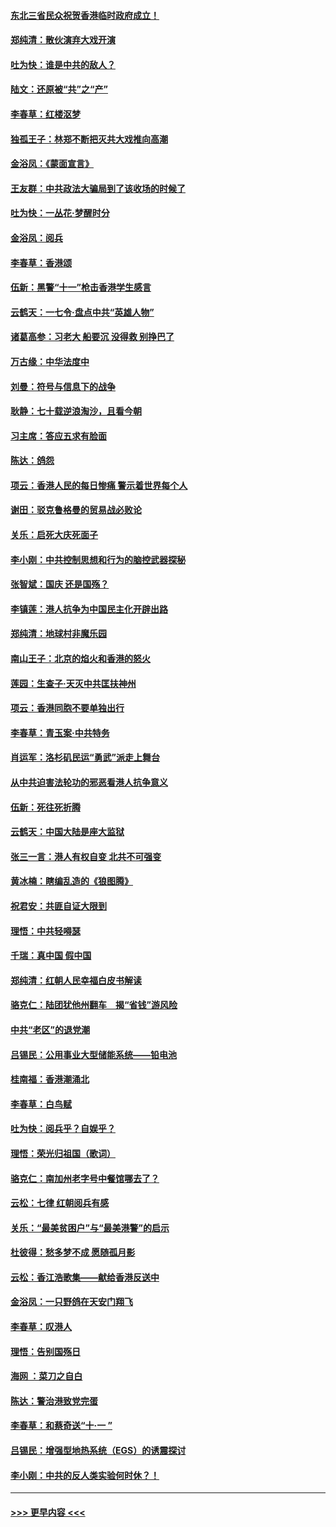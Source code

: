 #### [东北三省民众祝贺香港临时政府成立！](../pages/nsc993/n11571215.md?t=10061311) 
#### [郑纯清：散伙演弃大戏开演](../pages/nsc993/n11570826.md?t=10061311) 
#### [吐为快：谁是中共的敌人？](../pages/nsc993/n11570817.md?t=10061311) 
#### [陆文：还原被“共”之“产”](../pages/nsc993/n11570798.md?t=10061311) 
#### [李春草：红楼沤梦](../pages/nsc993/n11569673.md?t=10061311) 
#### [独孤王子：林郑不断把灭共大戏推向高潮](../pages/nsc993/n11569381.md?t=10061311) 
#### [金浴凤：《蒙面宣言》](../pages/nsc993/n11569368.md?t=10061311) 
#### [王友群：中共政法大骗局到了该收场的时候了](../pages/nsc993/n11568940.md?t=10061311) 
#### [吐为快：一丛花‧梦醒时分](../pages/nsc993/n11567491.md?t=10061311) 
#### [金浴凤：阅兵](../pages/nsc993/n11567454.md?t=10061311) 
#### [李春草：香港颂](../pages/nsc993/n11567444.md?t=10061311) 
#### [伍新：黑警“十一”枪击香港学生感言](../pages/nsc993/n11567426.md?t=10061311) 
#### [云鹤天：一七令‧盘点中共“英雄人物”](../pages/nsc993/n11567091.md?t=10061311) 
#### [诸葛高参：习老大 船要沉 没得救 别挣巴了](../pages/nsc993/n11566976.md?t=10061311) 
#### [万古缘：中华法度中](../pages/nsc993/n11566726.md?t=10061311) 
#### [刘曼：符号与信息下的战争](../pages/nsc993/n11564655.md?t=10061311) 
#### [耿静：七十载逆浪淘沙，且看今朝](../pages/nsc993/n11564520.md?t=10061311) 
#### [习主席：答应五求有脸面](../pages/nsc993/n11563953.md?t=10061311) 
#### [陈达：鸽怨](../pages/nsc993/n11561879.md?t=10061311) 
#### [项云：香港人民的每日惨痛  警示着世界每个人](../pages/nsc993/n11559273.md?t=10061311) 
#### [谢田：驳克鲁格曼的贸易战必败论](../pages/nsc993/n11555840.md?t=10061311) 
#### [关乐：启死大庆死面子](../pages/nsc993/n11556823.md?t=10061311) 
#### [李小刚：中共控制思想和行为的脑控武器探秘](../pages/nsc993/n11556776.md?t=10061311) 
#### [张智斌：国庆  还是国殇？](../pages/nsc993/n11556617.md?t=10061311) 
#### [李镇莲：港人抗争为中国民主化开辟出路](../pages/nsc993/n11556570.md?t=10061311) 
#### [郑纯清：地球村非魔乐园](../pages/nsc993/n11555415.md?t=10061311) 
#### [南山王子：北京的焰火和香港的怒火](../pages/nsc993/n11555318.md?t=10061311) 
#### [莲园：生查子·天灭中共匡扶神州](../pages/nsc993/n11555302.md?t=10061311) 
#### [项云：香港同胞不要单独出行](../pages/nsc993/n11555276.md?t=10061311) 
#### [李春草：青玉案‧中共特务](../pages/nsc993/n11552356.md?t=10061311) 
#### [肖运军：洛杉矶民运“勇武”派走上舞台](../pages/nsc993/n11551595.md?t=10061311) 
#### [从中共迫害法轮功的邪恶看港人抗争意义](../pages/nsc993/n11540858.md?t=10061311) 
#### [伍新：死往死折腾](../pages/nsc993/n11550174.md?t=10061311) 
#### [云鹤天：中国大陆是座大监狱](../pages/nsc993/n11550155.md?t=10061311) 
#### [张三一言：港人有权自变 北共不可强变](../pages/nsc993/n11550132.md?t=10061311) 
#### [黄冰楠：瞎编乱造的《狼图腾》](../pages/nsc993/n11550082.md?t=10061311) 
#### [祝君安：共匪自证大限到](../pages/nsc993/n11550041.md?t=10061311) 
#### [理悟：中共轻嘚瑟](../pages/nsc993/n11547978.md?t=10061311) 
#### [千瑞：真中国 假中国](../pages/nsc993/n11547865.md?t=10061311) 
#### [郑纯清：红朝人民幸福白皮书解读](../pages/nsc993/n11547499.md?t=10061311) 
#### [骆克仁：陆团犹他州翻车　揭“省钱”游风险](../pages/nsc993/n11546977.md?t=10061311) 
#### [中共“老区”的退党潮](../pages/nsc993/n11545995.md?t=10061311) 
#### [吕锡民：公用事业大型储能系统——铅电池](../pages/nsc993/n11545701.md?t=10061311) 
#### [桂南福：香港潮涌北](../pages/nsc993/n11545682.md?t=10061311) 
#### [李春草：白鸟赋](../pages/nsc993/n11545663.md?t=10061311) 
#### [吐为快：阅兵乎？自娱乎？](../pages/nsc993/n11545625.md?t=10061311) 
#### [理悟：荣光归祖国（歌词）](../pages/nsc993/n11545616.md?t=10061311) 
#### [骆克仁：南加州老字号中餐馆哪去了？](../pages/nsc993/n11545120.md?t=10061311) 
#### [云松：七律 红朝阅兵有感](../pages/nsc993/n11542394.md?t=10061311) 
#### [关乐：“最美贫困户”与“最美港警”的启示](../pages/nsc993/n11542252.md?t=10061311) 
#### [杜彼得：愁多梦不成 愿随孤月影](../pages/nsc993/n11540296.md?t=10061311) 
#### [云松：香江浩歌集——献给香港反送中](../pages/nsc993/n11540149.md?t=10061311) 
#### [金浴凤：一只野鸽在天安门翔飞](../pages/nsc993/n11540280.md?t=10061311) 
#### [李春草：叹港人](../pages/nsc993/n11540119.md?t=10061311) 
#### [理悟：告别国殇日](../pages/nsc993/n11539610.md?t=10061311) 
#### [海网 ：菜刀之自白](../pages/nsc993/n11539597.md?t=10061311) 
#### [陈达：警治港致党完蛋](../pages/nsc993/n11538127.md?t=10061311) 
#### [李春草：和蔡奇送“十·一 ”](../pages/nsc993/n11537810.md?t=10061311) 
#### [吕锡民：增强型地热系统（EGS）的诱震探讨](../pages/nsc993/n11537765.md?t=10061311) 
#### [李小刚：中共的反人类实验何时休？！](../pages/nsc993/n11537669.md?t=10061311) 

----
#### [ >>> 更早内容 <<< ](../indexes/nsc993-earlier.md)
